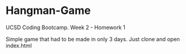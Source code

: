 # Hangman-Game
UCSD Coding Bootcamp. Week 2 - Homework 1

Simple game that had to be made in only 3 days.
Just clone and open index.html
